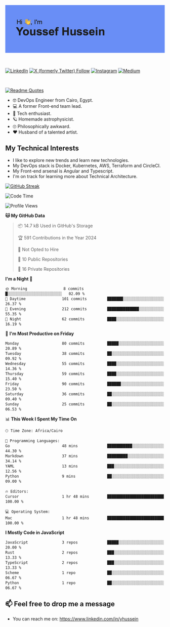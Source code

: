[![Youssef's GitHub Banner](./assets/youssef-hussein.png)](https://github.com/yorki404)

</br>

[![LinkedIn](https://img.shields.io/badge/linkedin-%230077B5.svg?style=for-the-badge&logo=linkedin&logoColor=white)](https://www.linkedin.com/in/yhussein/)
[![X (formerly Twitter) Follow](https://img.shields.io/twitter/follow/devqik_?style=for-the-badge&logo=X&logoColor=White&labelColor=White)](https://twitter.com/devqik_)
[![Instagram](https://img.shields.io/badge/devqik-E4405F?style=for-the-badge&logo=Instagram&logoColor=white)](https://instagram.com/devqik)
[![Medium](https://img.shields.io/badge/Medium-12100E?style=for-the-badge&logo=medium&logoColor=white)](https://medium.com/@devqik)

</br>

[![Readme Quotes](https://quotes-github-readme.vercel.app/api?type=horizontal&theme=dark)](https://github.com/piyushsuthar/github-readme-quotes)

- :nerd_face: DevOps Engineer from Cairo, Egypt.
- :computer: A former Front-end team lead.
- :satellite: Tech enthusiast.
- :ringed_planet: Homemade astrophysicist.
- :roll_eyes: Philosophically awkward.
- :heart: Husband of a talented artist.

## My Technical Interests

- I like to explore new trends and learn new technologies.
- My DevOps stack is Docker, Kubernetes, AWS, Terraform and CircleCI.
- My Front-end arsenal is Angular and Typescript.
- I'm on track for learning more about Technical Architecture.

[![GitHub Streak](https://streak-stats.demolab.com/?user=devqik&theme=dark)](https://git.io/streak-stats)

<!--START_SECTION:waka-->
![Code Time](http://img.shields.io/badge/Code%20Time-869%20hrs%204%20mins-blue)

![Profile Views](http://img.shields.io/badge/Profile%20Views-0-blue)

**🐱 My GitHub Data** 

> 📦 14.7 kB Used in GitHub's Storage 
 > 
> 🏆 591 Contributions in the Year 2024
 > 
> 🚫 Not Opted to Hire
 > 
> 📜 10 Public Repositories 
 > 
> 🔑 16 Private Repositories 
 > 
**I'm a Night 🦉** 

```text
🌞 Morning                8 commits           █░░░░░░░░░░░░░░░░░░░░░░░░   02.09 % 
🌆 Daytime                101 commits         ███████░░░░░░░░░░░░░░░░░░   26.37 % 
🌃 Evening                212 commits         ██████████████░░░░░░░░░░░   55.35 % 
🌙 Night                  62 commits          ████░░░░░░░░░░░░░░░░░░░░░   16.19 % 
```
📅 **I'm Most Productive on Friday** 

```text
Monday                   80 commits          █████░░░░░░░░░░░░░░░░░░░░   20.89 % 
Tuesday                  38 commits          ██░░░░░░░░░░░░░░░░░░░░░░░   09.92 % 
Wednesday                55 commits          ████░░░░░░░░░░░░░░░░░░░░░   14.36 % 
Thursday                 59 commits          ████░░░░░░░░░░░░░░░░░░░░░   15.40 % 
Friday                   90 commits          ██████░░░░░░░░░░░░░░░░░░░   23.50 % 
Saturday                 36 commits          ██░░░░░░░░░░░░░░░░░░░░░░░   09.40 % 
Sunday                   25 commits          ██░░░░░░░░░░░░░░░░░░░░░░░   06.53 % 
```


📊 **This Week I Spent My Time On** 

```text
🕑︎ Time Zone: Africa/Cairo

💬 Programming Languages: 
Go                       48 mins             ███████████░░░░░░░░░░░░░░   44.30 % 
Markdown                 37 mins             █████████░░░░░░░░░░░░░░░░   34.14 % 
YAML                     13 mins             ███░░░░░░░░░░░░░░░░░░░░░░   12.56 % 
Python                   9 mins              ██░░░░░░░░░░░░░░░░░░░░░░░   09.00 % 

🔥 Editors: 
Cursor                   1 hr 48 mins        █████████████████████████   100.00 % 

💻 Operating System: 
Mac                      1 hr 48 mins        █████████████████████████   100.00 % 
```

**I Mostly Code in JavaScript** 

```text
JavaScript               3 repos             █████░░░░░░░░░░░░░░░░░░░░   20.00 % 
Rust                     2 repos             ███░░░░░░░░░░░░░░░░░░░░░░   13.33 % 
TypeScript               2 repos             ███░░░░░░░░░░░░░░░░░░░░░░   13.33 % 
Scheme                   1 repo              ██░░░░░░░░░░░░░░░░░░░░░░░   06.67 % 
Python                   1 repo              ██░░░░░░░░░░░░░░░░░░░░░░░   06.67 % 
```




<!--END_SECTION:waka-->

## 📫 Feel free to drop me a message
- You can reach me on: https://www.linkedin.com/in/yhussein
